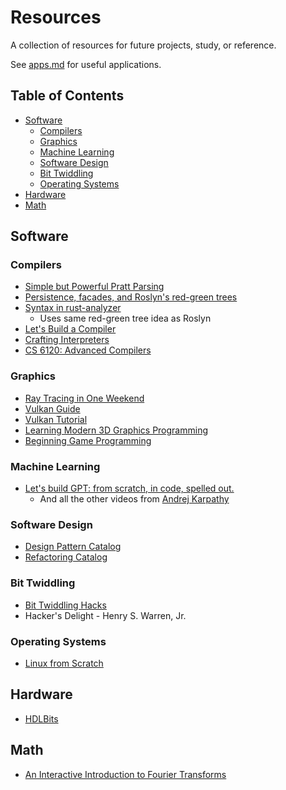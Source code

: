 # Resources
A collection of resources for future projects, study, or reference.

See [apps.md](#apps.md) for useful applications.

## Table of Contents
* [Software](#software)
  * [Compilers](#compilers)
  * [Graphics](#graphics)
  * [Machine Learning](#machine-learning)
  * [Software Design](#software-design)
  * [Bit Twiddling](#bit-twiddling)
  * [Operating Systems](#operating-systems)
* [Hardware](#hardware)
* [Math](#math)

## Software

### Compilers
* [Simple but Powerful Pratt Parsing](https://matklad.github.io/2020/04/13/simple-but-powerful-pratt-parsing.html)
* [Persistence, facades, and Roslyn's red-green trees](https://ericlippert.com/2012/06/08/red-green-trees)
* [Syntax in rust-analyzer](https://github.com/rust-lang/rust-analyzer/blob/master/docs/dev/syntax.md)
  * Uses same red-green tree idea as Roslyn
* [Let's Build a Compiler](https://compilers.iecc.com/crenshaw)
* [Crafting Interpreters](https://craftinginterpreters.com)
* [CS 6120: Advanced Compilers](https://www.cs.cornell.edu/courses/cs6120)

### Graphics
* [Ray Tracing in One Weekend](https://raytracing.github.io)
* [Vulkan Guide](https://vkguide.dev)
* [Vulkan Tutorial](https://vulkan-tutorial.com/Introduction)
* [Learning Modern 3D Graphics Programming](https://paroj.github.io/gltut)
* [Beginning Game Programming](https://lazyfoo.net/tutorials/SDL)

### Machine Learning
* [Let's build GPT: from scratch, in code, spelled out.](https://www.youtube.com/watch?v=kCc8FmEb1nY)
  * And all the other videos from [Andrej Karpathy](https://www.youtube.com/@AndrejKarpathy)

### Software Design
* [Design Pattern Catalog](https://refactoring.guru/design-patterns/catalog)
* [Refactoring Catalog](https://refactoring.guru/refactoring/catalog)

### Bit Twiddling
* [Bit Twiddling Hacks](https://graphics.stanford.edu/~seander/bithacks.html)
* Hacker's Delight - Henry S. Warren, Jr.

### Operating Systems
* [Linux from Scratch](https://www.linuxfromscratch.org)

## Hardware
* [HDLBits](https://hdlbits.01xz.net/wiki/Main_Page)

## Math
* [An Interactive Introduction to Fourier Transforms](https://www.jezzamon.com/fourier)
